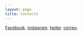```yaml
---
layout: page
title: Contacto
---
```


[Facebook](https://www.facebook.com/profile.php?id=100068880640631).
[instagram](https://instagram.com/hatake_els?igshid=ZDdkNTZiNTM=).
[twiter](@valentespiegel).
[correo](valentespiegel@protonmail.com).

